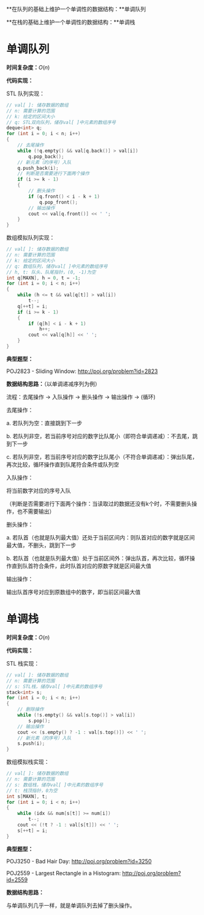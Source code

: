 **在队列的基础上维护一个单调性的数据结构：**单调队列

**在栈的基础上维护一个单调性的数据结构：**单调栈

<!--more-->

# 单调队列

**时间复杂度：**$O(n)$

**代码实现：**

STL 队列实现：

```cpp
// val[ ]: 储存数据的数组
// n: 需要计算的范围
// k: 给定的区间大小
// q: STL双向队列，储存val[ ]中元素的数组序号
deque<int> q;
for (int i = 0; i < n; i++)
{
	// 去尾操作
	while (!q.empty() && val[q.back()] > val[i])
		q.pop_back();
    // 新元素（的序号）入队
	q.push_back(i);
    // 判断是否需要进行下面两个操作
	if (i >= k - 1)
	{
        // 删头操作
		if (q.front() < i - k + 1)
			q.pop_front();
        // 输出操作
		cout << val[q.front()] << ' ';
	}
}
```

数组模拟队列实现：

```cpp
// val[ ]: 储存数据的数组
// n: 需要计算的范围
// k: 给定的区间大小
// q: 数组队列，储存val[ ]中元素的数组序号
// h, t: 队头、队尾指针，(0, -1)为空
int q[MAXN], h = 0, t = -1;
for (int i = 0; i < n; i++)
{
    while (h <= t && val[q[t]] > val[i])
        t--;
    q[++t] = i;
    if (i >= k - 1)
    {
        if (q[h] < i - k + 1)
            h++;
        cout << val[q[h]] << ' ';
    }
}
```

**典型题型：**

POJ2823 - Sliding Window: http://poj.org/problem?id=2823

**数据结构思路：**（以单调递减序列为例）

流程：去尾操作 -> 入队操作 -> 删头操作 -> 输出操作 -> (循环)

去尾操作：

a. 若队列为空：直接跳到下一步

b. 若队列非空，若当前序号对应的数字比队尾小（即符合单调递减）：不去尾，跳到下一步

c. 若队列非空，若当前序号对应的数字比队尾小（不符合单调递减）：弹出队尾，再次比较，循环操作直到队尾符合条件或队列空

入队操作：

将当前数字对应的序号入队

（判断是否需要进行下面两个操作：当读取过的数据还没有k个时，不需要删头操作，也不需要输出）

删头操作：

a. 若队首（也就是队列最大值）还处于当前区间内：则队首对应的数字就是区间最大值，不删头，跳到下一步

b. 若队首（也就是队列最大值）处于当前区间外：弹出队首，再次比较，循环操作直到队首符合条件，此时队首对应的原数字就是区间最大值

输出操作：

输出队首序号对应到原数组中的数字，即当前区间最大值

# 单调栈

**时间复杂度：**$O(n)$

**代码实现：**

STL 栈实现：

```cpp
// val[ ]: 储存数据的数组
// n: 需要计算的范围
// s: STL栈，储存val[ ]中元素的数组序号
stack<int> s;
for (int i = 0; i < n; i++)
{
    // 删除操作
	while (!s.empty() && val[s.top()] > val[i])
		s.pop();
    // 输出操作
    cout << (s.empty() ? -1 : val[s.top()]) << ' ';
    // 新元素（的序号）入队
	s.push(i);
}
```

数组模拟栈实现：

```cpp
// val[ ]: 储存数据的数组
// n: 需要计算的范围
// s: 数组栈，储存val[ ]中元素的数组序号
// t: 栈顶指针，0为空
int s[MAXN], t;
for (int i = 0; i < n; i++)
{
    while (idx && num[s[t]] >= num[i])
        t--;
    cout << (!t ? -1 : val[s[t]]) << ' ';
    s[++t] = i;
}
```

**典型题型：**

POJ3250 - Bad Hair Day: http://poj.org/problem?id=3250

POJ2559 - Largest Rectangle in a Histogram: http://poj.org/problem?id=2559

**数据结构思路：**

与单调队列几乎一样，就是单调队列去掉了删头操作。
